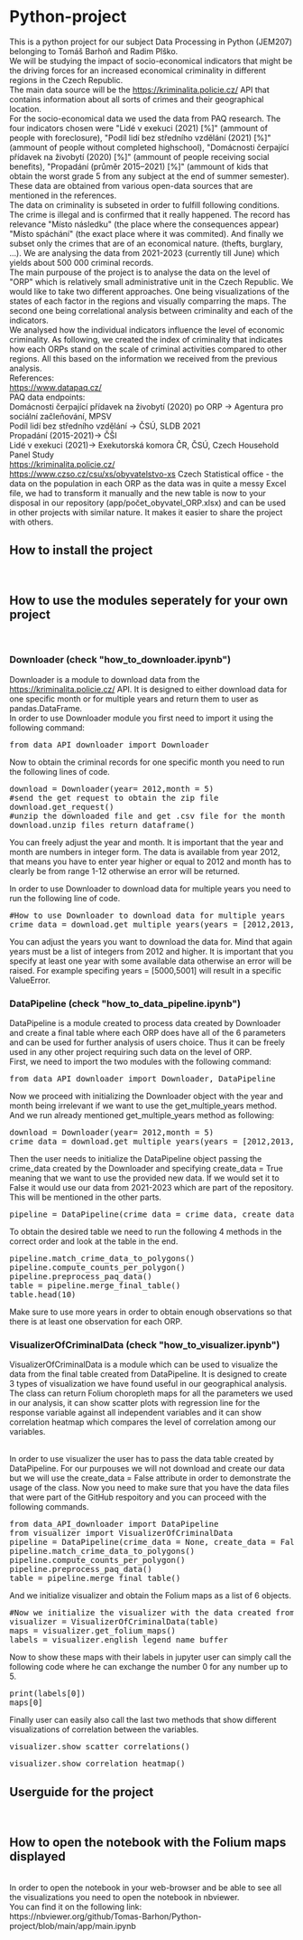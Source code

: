# Python-project
This is a python project for our subject Data Processing in Python (JEM207) belonging to Tomáš Barhoň and Radim Plško.
<br/>
We will be studying the impact of socio-economical indicators that might be the driving forces for an increased economical criminality in different regions in the Czech Republic.
<br/>
The main data source will be the https://kriminalita.policie.cz/ API that contains information about all sorts of crimes and their geographical location.
<br/>
For the socio-economical data we used the data from PAQ research. The four indicators chosen were "Lidé v exekuci (2021) [%]" (ammount of people with foreclosure), "Podíl lidí bez středního vzdělání (2021) [%]" (ammount of people without completed highschool), "Domácnosti čerpající přídavek na živobytí (2020) [%]" (ammount of people receiving social benefits), "Propadání (průměr 2015–2021) [%]" (ammount of kids that obtain the worst grade 5 from any subject at the end of summer semester). These data are obtained from various open-data sources that are mentioned in the references.
<br/>
The data on criminality is subseted in order to fulfill following conditions. The crime is illegal and is confirmed that it really happened. The record has relevance "Místo následku" (the place where the consequences appear) "Místo spáchání" (the exact place where it was commited). And finally we subset only the crimes that are of an economical nature. (thefts, burglary, ...). We are analysing the data from 2021-2023 (currently till June) which yields about 500 000 criminal records.
<br/>
The main purpouse of the project is to analyse the data on the level of "ORP" which is relatively small administrative unit in the Czech Republic. We would like to take two different approaches. One being visualizations of the states of each factor in the regions and visually comparring the maps. The second one being correlational analysis between criminality and each of the indicators.
<br/>
We analysed how the individual indicators influence the level of economic criminality. As following, we created the index of criminality that indicates how each ORPs stand on the scale of criminal activities compared to other regions. All this based on the information we received from the previous analysis.
<br/>
References:
<br/>
https://www.datapaq.cz/
<br/>
PAQ data endpoints:
<br/>
Domácnosti čerpající přídavek na živobytí (2020) po ORP -> Agentura pro sociální začleňování, MPSV
<br/>
Podíl lidí bez středního vzdělání -> ČSÚ, SLDB 2021
<br/>
Propadání (2015-2021)-> ČŠI
<br/>
Lidé v exekuci (2021)-> Exekutorská komora ČR, ČSÚ, Czech Household Panel Study
<br/>
https://kriminalita.policie.cz/
<br/>
https://www.czso.cz/csu/xs/obyvatelstvo-xs
Czech Statistical office - the data on the population in each ORP
as the data was in quite a messy Excel file, we had to transform it manually and the new table is now to your disposal in our repository (app/počet_obyvatel_ORP.xlsx) and can be used in other projects with similar nature. It makes it easier to share the project with others.
<br/>

## How to install the project
<br/>

## How to use the modules seperately for your own project
<br/>

### Downloader (check "how_to_downloader.ipynb")
Downloader is a module to download data from the https://kriminalita.policie.cz/ API. It is designed to either download data for one specific month or for multiple years and return them to user as pandas.DataFrame.
<br/>
In order to use Downloader module you first need to import it using the following command:

<pre>
from data_API_downloader import Downloader
</pre>

Now to obtain the criminal records for one specific month you need to run the following lines of code.

<pre>
download = Downloader(year= 2012,month = 5)
#send the get request to obtain the zip file
download.get_request()
#unzip the downloaded file and get .csv file for the month
download.unzip_files_return_dataframe()
</pre>

You can freely adjust the year and month. It is important that the year and month are numbers in integer form. The data is available from year 2012, that means you have to enter year higher or equal to 2012 and month has to clearly be from range 1-12 otherwise an error will be returned.
<br/>

In order to use Downloader to download data for multiple years you need to run the following line of code.
<pre>
#How to use Downloader to download data for multiple years
crime_data = download.get_multiple_years(years = [2012,2013,2014])
</pre>
You can adjust the years you want to download the data for. Mind that again years must be a list of integers from 2012 and higher. It is important that you specify at least one year with some available data otherwise an error will be raised. For example specifing years = [5000,5001] will result in a specific ValueError.

### DataPipeline (check "how_to_data_pipeline.ipynb")
DataPipeline is a module created to process data created by Downloader and create a final table where each ORP does have all of the 6 parameters and can be used for further analysis of users choice. Thus it can be freely used in any other project requiring such data on the level of ORP.
<br/>
First, we need to import the two modules with the following command:

<pre>
from data_API_downloader import Downloader, DataPipeline
</pre>
Now we proceed with initializing the Downloader object with the year and month being irrelevant if we want to use the get_multiple_years method. And we run already mentioned get_multiple_years method as following:
<pre>
download = Downloader(year= 2012,month = 5)
crime_data = download.get_multiple_years(years = [2012,2013,2014])
</pre>
Then the user needs to initialize the DataPipeline object passing the crime_data created by the Downloader and specifying create_data = True meaning that we want to use the provided new data. If we would set it to False it would use our data from 2021-2023 which are part of the repository. This will be mentioned in the other parts.
<pre>
pipeline = DataPipeline(crime_data = crime_data, create_data = True)
</pre>
To obtain the desired table we need to run the following 4 methods in the correct order and look at the table in the end.
<pre>
pipeline.match_crime_data_to_polygons()
pipeline.compute_counts_per_polygon()
pipeline.preprocess_paq_data()
table = pipeline.merge_final_table()
table.head(10)
</pre>
Make sure to use more years in order to obtain enough observations so that there is at least one observation for each ORP.

### VisualizerOfCriminalData (check "how_to_visualizer.ipynb")
VisualizerOfCriminalData is a module which can be used to visualize the data from the final table created from DataPipeline. It is designed to create 3 types of visualization we have found useful in our geographical analysis. The class can return Folium choropleth maps for all the parameters we used in our analysis, it can show scatter plots with regression line for the response variable against all independent variables and it can show correlation heatmap which compares the level of correlation among our variables.

<br/>
In order to use visualizer the user has to pass the data table created by DataPipeline. For our purpouses we will not download and create our data but we will use the create_data = False attribute in order to demonstrate the usage of the class. Now you need to make sure that you have the data files that were part of the GitHub respoitory and you can proceed with the following commands.

<pre>
from data_API_downloader import DataPipeline
from visualizer import VisualizerOfCriminalData
pipeline = DataPipeline(crime_data = None, create_data = False)
pipeline.match_crime_data_to_polygons()
pipeline.compute_counts_per_polygon()
pipeline.preprocess_paq_data()
table = pipeline.merge_final_table()
</pre>

And we initialize visualizer and obtain the Folium maps as a list of 6 objects.

<pre>
#Now we initialize the visualizer with the data created from pipeline
visualizer = VisualizerOfCriminalData(table)
maps = visualizer.get_folium_maps()
labels = visualizer.english_legend_name_buffer
</pre>

Now to show these maps with their labels in jupyter user can simply call the following code where he can exchange the number 0 for any number up to 5.

<pre>
print(labels[0])
maps[0]
</pre>

Finally user can easily also call the last two methods that show different visualizations of correlation between the variables.

<pre>
visualizer.show_scatter_correlations()
</pre>

<pre>
visualizer.show_correlation_heatmap()
</pre>

## Userguide for the project

<br/>

## How to open the notebook with the Folium maps displayed
<br/>
In order to open the notebook in your web-browser and be able to see all the visualizations you need to open the notebook in nbviewer. 
<br/>
You can find it on the following link:
<br/>
https://nbviewer.org/github/Tomas-Barhon/Python-project/blob/main/app/main.ipynb





